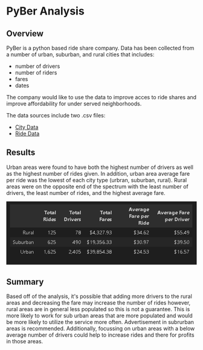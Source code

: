 # PyBer Analysis
## Overview
PyBer is a python based ride share company.   Data has been collected from a number of urban, suburban, and rural cities that includes:
- number of drivers
- number of riders
- fares
- dates

The company would like to use the data to improve acces to ride shares and improve affordability for under served neighborhoods.

The data sources include two .csv files:
- [City Data](Resources/city_data.csv)
- [Ride Data](Resources/ride_data.csv)

## Results
Urban areas were found to have both the highest number of drivers as well as the highest number of rides given.  In addition, urban area average fare per ride was the lowest of each city type (urbran, suburban, rural).  Rural areas were on the opposite end of the spectrum with the least number of drivers, the least number of rides, and the highest average fare.  

![PyBer Data Summary](Analysis/pyber_summary.png)

## Summary
Based off of the analysis, it's possible that adding more drivers to the rural areas and decreasing the fare may increase the number of rides however, rural areas are in general less populated so this is not a guarantee.  This is more likely to work for sub urban areas that are more populated and would be more likely to utilize the service more often.  Advertisement in subrurban areas is recommended. Additionally, focussing on urban areas with a below average number of drivers could help to increase rides and there for profits in those areas.  
